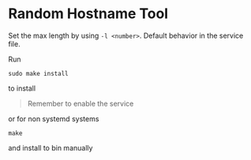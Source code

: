 # Random Hostname Tool

Set the max length by using `-l <number>`. Default behavior in the service file.

Run 

```shell
sudo make install
```

to install 

> Remember to enable the service

or for non systemd systems

```shell
make
```

and install to bin manually
